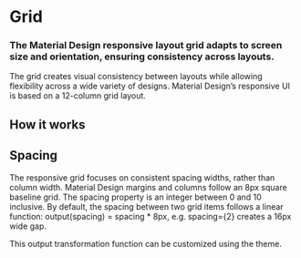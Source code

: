 <script lang='coffee'>
  import Spacing from './spacing.svelte'
</script>

# Grid

### The Material Design responsive layout grid adapts to screen size and orientation, ensuring consistency across layouts.

The grid creates visual consistency between layouts while allowing flexibility across a wide variety of designs. Material Design’s responsive UI is based on a 12-column grid layout.

## How it works

## Spacing

The responsive grid focuses on consistent spacing widths, rather than column width. Material Design margins and columns follow an 8px square baseline grid. The spacing property is an integer between 0 and 10 inclusive. By default, the spacing between two grid items follows a linear function: output(spacing) = spacing * 8px, e.g. spacing={2} creates a 16px wide gap.

This output transformation function can be customized using the theme.

<Spacing />